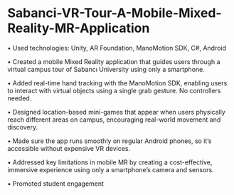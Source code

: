 # Sabanci-VR-Tour-A-Mobile-Mixed-Reality-MR-Application

• Used technologies: Unity, AR Foundation, ManoMotion SDK, C#, Android

• Created a mobile Mixed Reality application that guides users through a virtual campus tour of
Sabancı University using only a smartphone.

• Added real-time hand tracking with the ManoMotion SDK, enabling users to interact with
virtual objects using a single grab gesture. No controllers needed.

• Designed location-based mini-games that appear when users physically reach different areas
on campus, encouraging real-world movement and discovery.

• Made sure the app runs smoothly on regular Android phones, so it’s accessible without
expensive VR devices.

• Addressed key limitations in mobile MR by creating a cost-effective, immersive experience
using only a smartphone’s camera and sensors.

• Promoted student engagement
